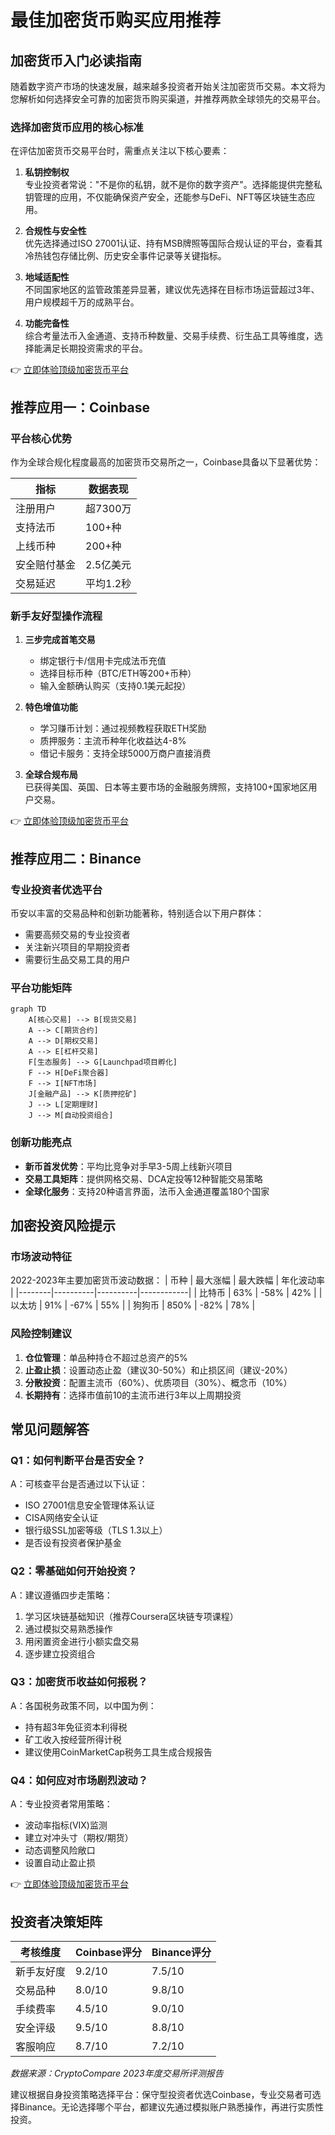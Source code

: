 # 最佳加密货币购买应用推荐

## 加密货币入门必读指南

随着数字资产市场的快速发展，越来越多投资者开始关注加密货币交易。本文将为您解析如何选择安全可靠的加密货币购买渠道，并推荐两款全球领先的交易平台。

### 选择加密货币应用的核心标准
在评估加密货币交易平台时，需重点关注以下核心要素：

1. **私钥控制权**  
   专业投资者常说："不是你的私钥，就不是你的数字资产"。选择能提供完整私钥管理的应用，不仅能确保资产安全，还能参与DeFi、NFT等区块链生态应用。

2. **合规性与安全性**  
   优先选择通过ISO 27001认证、持有MSB牌照等国际合规认证的平台，查看其冷热钱包存储比例、历史安全事件记录等关键指标。

3. **地域适配性**  
   不同国家地区的监管政策差异显著，建议优先选择在目标市场运营超过3年、用户规模超千万的成熟平台。

4. **功能完备性**  
   综合考量法币入金通道、支持币种数量、交易手续费、衍生品工具等维度，选择能满足长期投资需求的平台。

👉 [立即体验顶级加密货币平台](https://bit.ly/okx_welcome)

## 推荐应用一：Coinbase

### 平台核心优势
作为全球合规化程度最高的加密货币交易所之一，Coinbase具备以下显著优势：

| 指标                | 数据表现              |
|---------------------|-----------------------|
| 注册用户            | 超7300万              |
| 支持法币            | 100+种                |
| 上线币种            | 200+种                |
| 安全赔付基金        | 2.5亿美元              |
| 交易延迟            | 平均1.2秒             |

### 新手友好型操作流程
1. **三步完成首笔交易**  
   - 绑定银行卡/信用卡完成法币充值
   - 选择目标币种（BTC/ETH等200+币种）
   - 输入金额确认购买（支持0.1美元起投）

2. **特色增值功能**  
   - 学习赚币计划：通过视频教程获取ETH奖励
   - 质押服务：主流币种年化收益达4-8%
   - 借记卡服务：支持全球5000万商户直接消费

3. **全球合规布局**  
   已获得美国、英国、日本等主要市场的金融服务牌照，支持100+国家地区用户交易。

👉 [立即体验顶级加密货币平台](https://bit.ly/okx_welcome)

## 推荐应用二：Binance

### 专业投资者优选平台
币安以丰富的交易品种和创新功能著称，特别适合以下用户群体：
- 需要高频交易的专业投资者
- 关注新兴项目的早期投资者
- 需要衍生品交易工具的用户

### 平台功能矩阵
```mermaid
graph TD
    A[核心交易] --> B[现货交易]
    A --> C[期货合约]
    A --> D[期权交易]
    A --> E[杠杆交易]
    F[生态服务] --> G[Launchpad项目孵化]
    F --> H[DeFi聚合器]
    F --> I[NFT市场]
    J[金融产品] --> K[质押挖矿]
    J --> L[定期理财]
    J --> M[自动投资组合]
```

### 创新功能亮点
- **新币首发优势**：平均比竞争对手早3-5周上线新兴项目
- **交易工具矩阵**：提供网格交易、DCA定投等12种智能交易策略
- **全球化服务**：支持20种语言界面，法币入金通道覆盖180个国家

## 加密投资风险提示

### 市场波动特征
2022-2023年主要加密货币波动数据：
| 币种   | 最大涨幅 | 最大跌幅 | 年化波动率 |
|--------|----------|----------|------------|
| 比特币 | 63%      | -58%     | 42%        |
| 以太坊 | 91%      | -67%     | 55%        |
| 狗狗币 | 850%     | -82%     | 78%        |

### 风险控制建议
1. **仓位管理**：单品种持仓不超过总资产的5%
2. **止盈止损**：设置动态止盈（建议30-50%）和止损区间（建议-20%）
3. **分散投资**：配置主流币（60%）、优质项目（30%）、概念币（10%）
4. **长期持有**：选择市值前10的主流币进行3年以上周期投资

## 常见问题解答

### Q1：如何判断平台是否安全？
A：可核查平台是否通过以下认证：
- ISO 27001信息安全管理体系认证
- CISA网络安全认证
- 银行级SSL加密等级（TLS 1.3以上）
- 是否设有投资者保护基金

### Q2：零基础如何开始投资？
A：建议遵循四步走策略：
1. 学习区块链基础知识（推荐Coursera区块链专项课程）
2. 通过模拟交易熟悉操作
3. 用闲置资金进行小额实盘交易
4. 逐步建立投资组合

### Q3：加密货币收益如何报税？
A：各国税务政策不同，以中国为例：
- 持有超3年免征资本利得税
- 矿工收入按经营所得计税
- 建议使用CoinMarketCap税务工具生成合规报告

### Q4：如何应对市场剧烈波动？
A：专业投资者常用策略：
- 波动率指标(VIX)监测
- 建立对冲头寸（期权/期货）
- 动态调整风险敞口
- 设置自动止盈止损

👉 [立即体验顶级加密货币平台](https://bit.ly/okx_welcome)

## 投资者决策矩阵

| 考核维度   | Coinbase评分 | Binance评分 |
|------------|--------------|-------------|
| 新手友好度 | 9.2/10       | 7.5/10      |
| 交易品种   | 8.0/10       | 9.8/10      |
| 手续费率   | 4.5/10       | 9.0/10      |
| 安全评级   | 9.5/10       | 8.8/10      |
| 客服响应   | 8.7/10       | 7.2/10      |

*数据来源：CryptoCompare 2023年度交易所评测报告*

建议根据自身投资策略选择平台：保守型投资者优选Coinbase，专业交易者可选择Binance。无论选择哪个平台，都建议先通过模拟账户熟悉操作，再进行实质性投资。